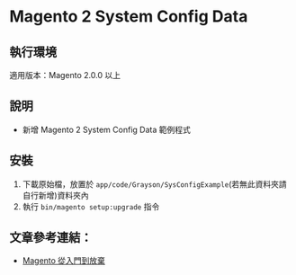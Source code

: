 #  Magento 2 System Config Data


## 執行環境
適用版本：Magento 2.0.0 以上


## 說明
* 新增 Magento 2 System Config Data 範例程式


## 安裝

1. 下載原始檔，放置於 `app/code/Grayson/SysConfigExample`(若無此資料夾請自行新增)資料夾內
2. 執行 `bin/magento setup:upgrade` 指令


## 文章參考連結：
* [Magento 從入門到放棄](http://blog.magento.im/2018/02/19/magento-2-system-config-data/)
